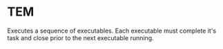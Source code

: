# TEM
Executes a sequence of executables. Each executable must complete it's task and close prior to the next executable running.
